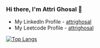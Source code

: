 ### Hi there, I'm Attri Ghosal 👋

- My LinkedIn Profile - [attrighosal](https://www.linkedin.com/in/attri-ghosal-666a39146/)
- My Leetcode Profile - [attrighosal](https://leetcode.com/attrighosal/)


[![Top Langs](https://github-readme-stats.vercel.app/api/top-langs/?username=attrighosal)](https://github.com/attrighosal/github-readme-stats)
<!--
**attrighosal/attrighosal** is a ✨ _special_ ✨ repository because its `README.md` (this file) appears on your GitHub profile.

Here are some ideas to get you started:

- 🔭 I’m currently working on ...
- 🌱 I’m currently learning ...
- 👯 I’m looking to collaborate on ...
- 🤔 I’m looking for help with ...
- 💬 Ask me about ...
- 📫 How to reach me: ...
- 😄 Pronouns: ...
- ⚡ Fun fact: ...
-->
